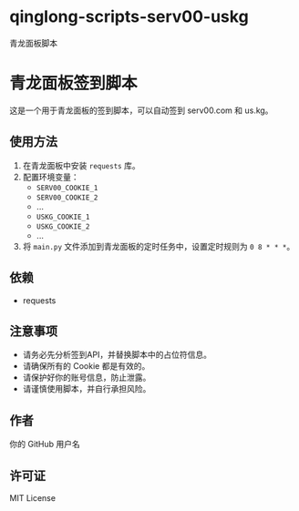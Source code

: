 # qinglong-scripts-serv00-uskg
青龙面板脚本
# 青龙面板签到脚本

这是一个用于青龙面板的签到脚本，可以自动签到 serv00.com 和 us.kg。

## 使用方法

1.  在青龙面板中安装 `requests` 库。
2.  配置环境变量：
    *   `SERV00_COOKIE_1`
    *   `SERV00_COOKIE_2`
    *   ...
    *   `USKG_COOKIE_1`
    *   `USKG_COOKIE_2`
    *   ...
3.  将 `main.py` 文件添加到青龙面板的定时任务中，设置定时规则为 `0 8 * * *`。

## 依赖

*   requests

## 注意事项

*   请务必先分析签到API，并替换脚本中的占位符信息。
*   请确保所有的 Cookie 都是有效的。
*   请保护好你的账号信息，防止泄露。
*   请谨慎使用脚本，并自行承担风险。

## 作者

你的 GitHub 用户名

## 许可证

MIT License
